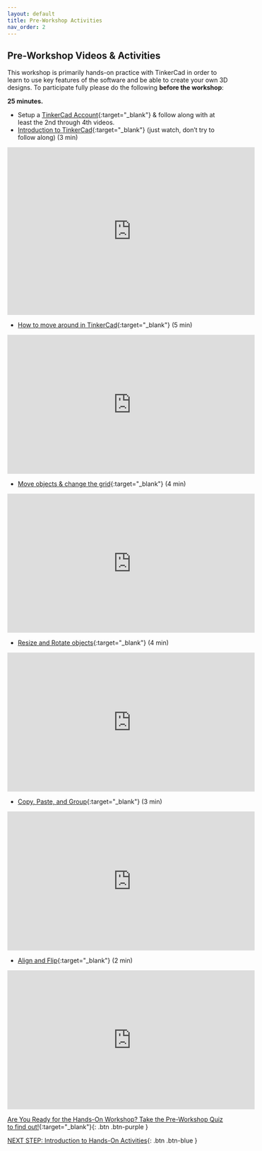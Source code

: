 ```yaml
---
layout: default
title: Pre-Workshop Activities
nav_order: 2
---
```

## Pre-Workshop Videos & Activities
This workshop is primarily hands-on practice with TinkerCad in order to learn to use key features of the software and be able to create your own 3D designs. To participate fully please do the following **before the workshop**:

**25 minutes.**<br>
- Setup a [TinkerCad Account](http://tinkercad.com){:target="_blank"} & follow along with at least the 2nd through 4th videos.
- [Introduction to TinkerCad](https://www.youtube.com/watch?v=LrU2zm_g7lE){:target="_blank"} (just watch, don’t try to follow along) (3 min)
<iframe src="https://app.Lumi.education/api/v1/run/WVYCnJ/embed" width="560" height="380" frameborder="0" allowfullscreen="allowfullscreen" allow="geolocation *; microphone *; camera *; midi *; encrypted-media *"></iframe><script src="https://app.Lumi.education/api/v1/h5p/core/js/h5p-resizer.js" charset="UTF-8"></script>

- [How to move around in TinkerCad](https://www.youtube.com/embed/wa37nrj0pH0){:target="_blank"} (5 min)  
<iframe width="560" height="315" src="https://www.youtube.com/embed/GtvQrYl9Lxc" title="TinkerCad Control View" frameborder="0" allow="accelerometer; autoplay; clipboard-write; encrypted-media; gyroscope; picture-in-picture" allowfullscreen></iframe>

- [Move objects & change the grid](https://www.youtube.com/watch?v=S31fx23-C5Q){:target="_blank"} (4 min)
<iframe width="560" height="315" src="https://www.youtube.com/embed/S31fx23-C5Q" title="TinkerCad Shapes Place & Move" frameborder="0" allow="accelerometer; autoplay; clipboard-write; encrypted-media; gyroscope; picture-in-picture" allowfullscreen></iframe>

- [Resize and Rotate objects](https://www.youtube.com/watch?v=o-bGROLcrMg){:target="_blank"} (4 min)
<iframe width="560" height="315" src="https://www.youtube.com/embed/o-bGROLcrMg" title="YouTube video player" frameborder="0" allow="accelerometer; autoplay; clipboard-write; encrypted-media; gyroscope; picture-in-picture" allowfullscreen></iframe>

- [Copy, Paste, and Group](https://www.youtube.com/watch?v=rSjP0c7rLSU){:target="_blank"} (3 min) 
<iframe width="560" height="315" src="https://www.youtube.com/embed/rSjP0c7rLSU" title="YouTube video player" frameborder="0" allow="accelerometer; autoplay; clipboard-write; encrypted-media; gyroscope; picture-in-picture" allowfullscreen></iframe>

- [Align and Flip](https://www.youtube.com/watch?v=rgnvNXCh-mw){:target="_blank"} (2 min)
<iframe width="560" height="315" src="https://www.youtube.com/embed/rgnvNXCh-mw" title="YouTube video player" frameborder="0" allow="accelerometer; autoplay; clipboard-write; encrypted-media; gyroscope; picture-in-picture" allowfullscreen></iframe>

[Are You Ready for the Hands-On Workshop? Take the Pre-Workshop Quiz to find out!](http://bit.ly/2Ml9tTP){:target="_blank"}{: .btn .btn-purple }

[NEXT STEP: Introduction to Hands-On Activities](activities-intro.html){: .btn .btn-blue }

